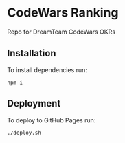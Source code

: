 # CodeWars Ranking

Repo for DreamTeam CodeWars OKRs 

## Installation

To install dependencies run:
```
npm i
```

## Deployment

To deploy to GitHub Pages run:
```
./deploy.sh
```
